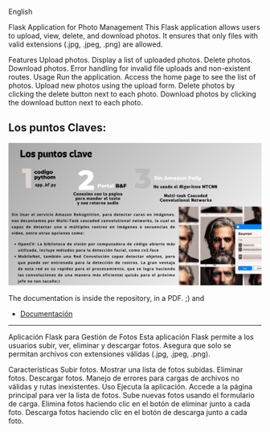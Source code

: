 English

Flask Application for Photo Management
This Flask application allows users to upload, view, delete, and download photos.
It ensures that only files with valid extensions (.jpg, .jpeg, .png) are allowed.

Features
Upload photos.
Display a list of uploaded photos.
Delete photos.
Download photos.
Error handling for invalid file uploads and non-existent routes.
Usage
Run the application.
Access the home page to see the list of photos.
Upload new photos using the upload form.
Delete photos by clicking the delete button next to each photo.
Download photos by clicking the download button next to each photo.

## Los puntos Claves:
![ptos Clave](https://github.com/jmatisam/blur_face/blob/main/3.png)



The documentation is inside the repository, in a PDF. ;) and
* [Documentación](https://www.canva.com/design/DAGAzb8M2ag/skWm-5wgaV8xs4XlyAvGwA/view?utm_content=DAGAzb8M2ag&utm_campaign=designshare&utm_medium=link&utm_source=editor)

----------------------------------------------------------------------------------------------------------------------------


Aplicación Flask para Gestión de Fotos
Esta aplicación Flask permite a los usuarios subir, ver, eliminar y descargar fotos.
Asegura que solo se permitan archivos con extensiones válidas (.jpg, .jpeg, .png).

Características
Subir fotos.
Mostrar una lista de fotos subidas.
Eliminar fotos.
Descargar fotos.
Manejo de errores para cargas de archivos no válidas y rutas inexistentes.
Uso
Ejecuta la aplicación.
Accede a la página principal para ver la lista de fotos.
Sube nuevas fotos usando el formulario de carga.
Elimina fotos haciendo clic en el botón de eliminar junto a cada foto.
Descarga fotos haciendo clic en el botón de descarga junto a cada foto.

